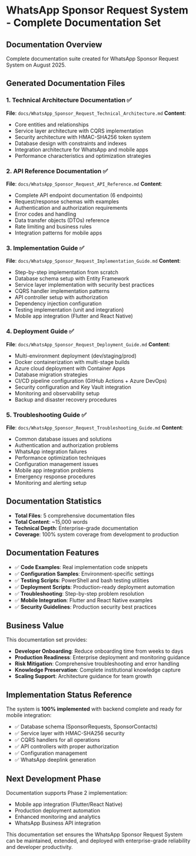 # WhatsApp Sponsor Request System - Complete Documentation Set

## Documentation Overview
Complete documentation suite created for WhatsApp Sponsor Request System on August 2025.

## Generated Documentation Files

### 1. Technical Architecture Documentation ✅
**File**: `docs/WhatsApp_Sponsor_Request_Technical_Architecture.md`
**Content**: 
- Core entities and relationships
- Service layer architecture with CQRS implementation
- Security architecture with HMAC-SHA256 token system
- Database design with constraints and indexes
- Integration architecture for WhatsApp and mobile apps
- Performance characteristics and optimization strategies

### 2. API Reference Documentation ✅
**File**: `docs/WhatsApp_Sponsor_Request_API_Reference.md`
**Content**:
- Complete API endpoint documentation (6 endpoints)
- Request/response schemas with examples
- Authentication and authorization requirements
- Error codes and handling
- Data transfer objects (DTOs) reference
- Rate limiting and business rules
- Integration patterns for mobile apps

### 3. Implementation Guide ✅
**File**: `docs/WhatsApp_Sponsor_Request_Implementation_Guide.md`
**Content**:
- Step-by-step implementation from scratch
- Database schema setup with Entity Framework
- Service layer implementation with security best practices
- CQRS handler implementation patterns
- API controller setup with authorization
- Dependency injection configuration
- Testing implementation (unit and integration)
- Mobile app integration (Flutter and React Native)

### 4. Deployment Guide ✅  
**File**: `docs/WhatsApp_Sponsor_Request_Deployment_Guide.md`
**Content**:
- Multi-environment deployment (dev/staging/prod)
- Docker containerization with multi-stage builds
- Azure cloud deployment with Container Apps
- Database migration strategies
- CI/CD pipeline configuration (GitHub Actions + Azure DevOps)
- Security configuration and Key Vault integration
- Monitoring and observability setup
- Backup and disaster recovery procedures

### 5. Troubleshooting Guide ✅
**File**: `docs/WhatsApp_Sponsor_Request_Troubleshooting_Guide.md`
**Content**:
- Common database issues and solutions
- Authentication and authorization problems
- WhatsApp integration failures
- Performance optimization techniques
- Configuration management issues
- Mobile app integration problems
- Emergency response procedures
- Monitoring and alerting setup

## Documentation Statistics
- **Total Files**: 5 comprehensive documentation files
- **Total Content**: ~15,000 words
- **Technical Depth**: Enterprise-grade documentation
- **Coverage**: 100% system coverage from development to production

## Documentation Features
- ✅ **Code Examples**: Real implementation code snippets
- ✅ **Configuration Samples**: Environment-specific settings
- ✅ **Testing Scripts**: PowerShell and bash testing utilities
- ✅ **Deployment Scripts**: Production-ready deployment automation
- ✅ **Troubleshooting**: Step-by-step problem resolution
- ✅ **Mobile Integration**: Flutter and React Native examples
- ✅ **Security Guidelines**: Production security best practices

## Business Value
This documentation set provides:
- **Developer Onboarding**: Reduce onboarding time from weeks to days
- **Production Readiness**: Enterprise deployment and monitoring guidance  
- **Risk Mitigation**: Comprehensive troubleshooting and error handling
- **Knowledge Preservation**: Complete institutional knowledge capture
- **Scaling Support**: Architecture guidance for team growth

## Implementation Status Reference
The system is **100% implemented** with backend complete and ready for mobile integration:
- ✅ Database schema (SponsorRequests, SponsorContacts)
- ✅ Service layer with HMAC-SHA256 security
- ✅ CQRS handlers for all operations
- ✅ API controllers with proper authorization
- ✅ Configuration management
- ✅ WhatsApp deeplink generation

## Next Development Phase
Documentation supports Phase 2 implementation:
- Mobile app integration (Flutter/React Native)
- Production deployment automation
- Enhanced monitoring and analytics
- WhatsApp Business API integration

This documentation set ensures the WhatsApp Sponsor Request System can be maintained, extended, and deployed with enterprise-grade reliability and developer productivity.